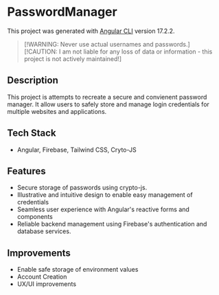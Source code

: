 # PasswordManager

This project was generated with [Angular CLI](https://github.com/angular/angular-cli) version 17.2.2.

> [!WARNING: Never use actual usernames and passwords.]
> [!CAUTION: I am not liable for any loss of data or information - this project is not actively maintained!]

## Description
This project is attempts to recreate a secure and convienent password manager. It allow users to safely store and manage login credentials for multiple websites and applications.

## Tech Stack
- Angular, Firebase, Tailwind CSS, Cryto-JS

## Features
- Secure storage of passwords using crypto-js.
- Illustrative and intuitive design to enable easy management of credentials
- Seamless user experience with Angular's reactive forms and components
- Reliable backend management using Firebase's authentication and database services.

## Improvements
- Enable safe storage of environment values
- Account Creation
- UX/UI improvements
